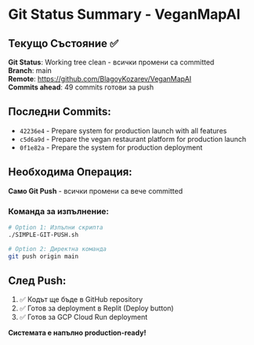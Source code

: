 # Git Status Summary - VeganMapAI

## Текущо Състояние ✅

**Git Status**: Working tree clean - всички промени са committed  
**Branch**: main  
**Remote**: https://github.com/BlagoyKozarev/VeganMapAI  
**Commits ahead**: 49 commits готови за push  

## Последни Commits:
- `42236e4` - Prepare system for production launch with all features
- `c5d6a9d` - Prepare the vegan restaurant platform for production launch  
- `0f1e82a` - Prepare the system for production deployment

## Необходима Операция:
**Само Git Push** - всички промени са вече committed

### Команда за изпълнение:
```bash
# Option 1: Изпълни скрипта
./SIMPLE-GIT-PUSH.sh

# Option 2: Директна команда
git push origin main
```

## След Push:
1. ✅ Кодът ще бъде в GitHub repository
2. ✅ Готов за deployment в Replit (Deploy button)
3. ✅ Готов за GCP Cloud Run deployment

**Системата е напълно production-ready!**